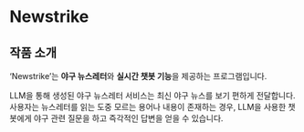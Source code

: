 # Newstrike
## 작품 소개
‘Newstrike’는 **야구 뉴스레터**와 **실시간 챗봇 기능**을 제공하는 프로그램입니다.

LLM을 통해 생성된 야구 뉴스레터 서비스는 최신 야구 뉴스를 보기 편하게 전달합니다. 사용자는 뉴스레터를 읽는 도중 모르는 용어나 내용이 존재하는 경우, LLM을 사용한 챗봇에게 야구 관련 질문을 하고 즉각적인 답변을 얻을 수 있습니다.
